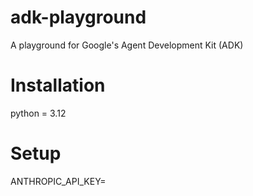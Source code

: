 # adk-playground
A playground for Google's Agent Development Kit (ADK)

# Installation
python = 3.12

# Setup
ANTHROPIC_API_KEY=<your api key>